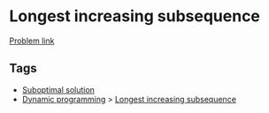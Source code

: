 # Longest increasing subsequence

[Problem link](https://leetcode.com/problems/longest-increasing-subsequence)

## Tags

* [Suboptimal solution](/README.md#Suboptimal_solution)
* [Dynamic programming](/README.md#Dynamic_programming) > [Longest increasing subsequence](/README.md#Dynamic_programming-Longest_increasing_subsequence)
